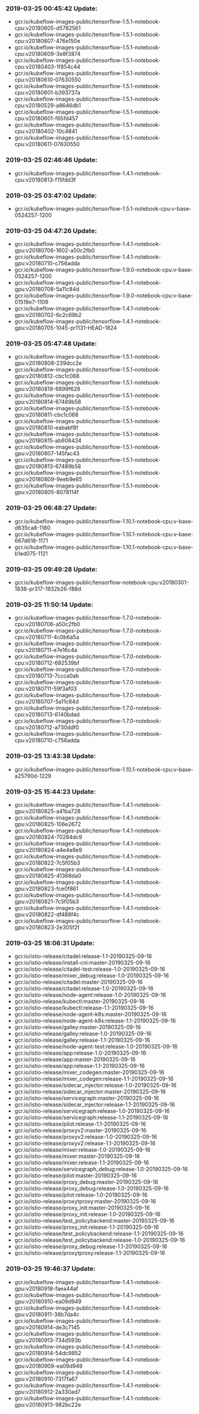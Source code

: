 ### 2019-03-25 00:45:42 Update:

- gcr.io/kubeflow-images-public/tensorflow-1.5.1-notebook-cpu:v20180605-d5782561
- gcr.io/kubeflow-images-public/tensorflow-1.5.1-notebook-cpu:v20180607-476e150e
- gcr.io/kubeflow-images-public/tensorflow-1.5.1-notebook-cpu:v20180609-3e8f3874
- gcr.io/kubeflow-images-public/tensorflow-1.5.1-notebook-cpu:v20180403-1f854c44
- gcr.io/kubeflow-images-public/tensorflow-1.5.1-notebook-cpu:v20180610-07630550
- gcr.io/kubeflow-images-public/tensorflow-1.5.1-notebook-cpu:v20180601-b393737a
- gcr.io/kubeflow-images-public/tensorflow-1.5.1-notebook-cpu:v20180529-a8646db1
- gcr.io/kubeflow-images-public/tensorflow-1.5.1-notebook-cpu:v20180601-f65fd457
- gcr.io/kubeflow-images-public/tensorflow-1.5.1-notebook-cpu:v20180402-10c4841
- gcr.io/kubeflow-images-public/tensorflow-1.5.1-notebook-cpu:v20180611-07630550
### 2019-03-25 02:46:46 Update:

- gcr.io/kubeflow-images-public/tensorflow-1.4.1-notebook-cpu:v20180813-f15fdd3f
### 2019-03-25 03:47:02 Update:

- gcr.io/kubeflow-images-public/tensorflow-1.5.1-notebook-cpu:v-base-0524257-1200
### 2019-03-25 04:47:26 Update:

- gcr.io/kubeflow-images-public/tensorflow-1.4.1-notebook-gpu:v20180706-1602-a50c2fb0
- gcr.io/kubeflow-images-public/tensorflow-1.4.1-notebook-gpu:v20180710-c756adda
- gcr.io/kubeflow-images-public/tensorflow-1.9.0-notebook-cpu:v-base-0524257-1200
- gcr.io/kubeflow-images-public/tensorflow-1.4.1-notebook-gpu:v20180708-5a11c84d
- gcr.io/kubeflow-images-public/tensorflow-1.9.0-notebook-cpu:v-base-01519e7-1109
- gcr.io/kubeflow-images-public/tensorflow-1.4.1-notebook-gpu:v20180702-6c2c69b2
- gcr.io/kubeflow-images-public/tensorflow-1.4.1-notebook-gpu:v20180705-1045-pr1131-HEAD-1824
### 2019-03-25 05:47:48 Update:

- gcr.io/kubeflow-images-public/tensorflow-1.5.1-notebook-gpu:v20180808-239dcc2e
- gcr.io/kubeflow-images-public/tensorflow-1.5.1-notebook-gpu:v20180812-cbc1c068
- gcr.io/kubeflow-images-public/tensorflow-1.5.1-notebook-gpu:v20180819-6899f628
- gcr.io/kubeflow-images-public/tensorflow-1.5.1-notebook-gpu:v20180814-67489b58
- gcr.io/kubeflow-images-public/tensorflow-1.5.1-notebook-gpu:v20180811-cbc1c068
- gcr.io/kubeflow-images-public/tensorflow-1.5.1-notebook-gpu:v20180810-eababf8f
- gcr.io/kubeflow-images-public/tensorflow-1.5.1-notebook-gpu:v20180815-ab608434
- gcr.io/kubeflow-images-public/tensorflow-1.5.1-notebook-gpu:v20180807-145fac43
- gcr.io/kubeflow-images-public/tensorflow-1.5.1-notebook-gpu:v20180813-67489b58
- gcr.io/kubeflow-images-public/tensorflow-1.5.1-notebook-gpu:v20180809-9eeb9e65
- gcr.io/kubeflow-images-public/tensorflow-1.5.1-notebook-gpu:v20180805-8078114f
### 2019-03-25 06:48:27 Update:

- gcr.io/kubeflow-images-public/tensorflow-1.10.1-notebook-cpu:v-base-d635ca8-1180
- gcr.io/kubeflow-images-public/tensorflow-1.10.1-notebook-cpu:v-base-667d618-1171
- gcr.io/kubeflow-images-public/tensorflow-1.10.1-notebook-cpu:v-base-b1ed075-1121
### 2019-03-25 09:49:28 Update:

- gcr.io/kubeflow-images-public/tensorflow-notebook-cpu:v20180301-1838-pr317-1932b26-f88d
### 2019-03-25 11:50:14 Update:

- gcr.io/kubeflow-images-public/tensorflow-1.7.0-notebook-cpu:v20180706-a50c2fb0
- gcr.io/kubeflow-images-public/tensorflow-1.7.0-notebook-cpu:v20180711-4c0b6a5a
- gcr.io/kubeflow-images-public/tensorflow-1.7.0-notebook-cpu:v20180711-e7e16c4a
- gcr.io/kubeflow-images-public/tensorflow-1.7.0-notebook-cpu:v20180712-692539bf
- gcr.io/kubeflow-images-public/tensorflow-1.7.0-notebook-cpu:v20180713-7ccca0ab
- gcr.io/kubeflow-images-public/tensorflow-1.7.0-notebook-cpu:v20180711-59f3af03
- gcr.io/kubeflow-images-public/tensorflow-1.7.0-notebook-cpu:v20180707-5a11c84d
- gcr.io/kubeflow-images-public/tensorflow-1.7.0-notebook-cpu:v20180713-6140bdad
- gcr.io/kubeflow-images-public/tensorflow-1.7.0-notebook-cpu:v20180712-a730ddf0
- gcr.io/kubeflow-images-public/tensorflow-1.7.0-notebook-cpu:v20180710-c756adda
### 2019-03-25 13:43:38 Update:

- gcr.io/kubeflow-images-public/tensorflow-1.10.1-notebook-cpu:v-base-a25790d-1229
### 2019-03-25 15:44:23 Update:

- gcr.io/kubeflow-images-public/tensorflow-1.4.1-notebook-gpu:v20180825-a41ba728
- gcr.io/kubeflow-images-public/tensorflow-1.4.1-notebook-gpu:v20180825-106e2672
- gcr.io/kubeflow-images-public/tensorflow-1.4.1-notebook-gpu:v20180824-70284dc9
- gcr.io/kubeflow-images-public/tensorflow-1.4.1-notebook-gpu:v20180824-a4e4a8e9
- gcr.io/kubeflow-images-public/tensorflow-1.4.1-notebook-gpu:v20180822-7c5f05b3
- gcr.io/kubeflow-images-public/tensorflow-1.4.1-notebook-gpu:v20180825-41368da0
- gcr.io/kubeflow-images-public/tensorflow-1.4.1-notebook-gpu:v20180823-fce0f861
- gcr.io/kubeflow-images-public/tensorflow-1.4.1-notebook-gpu:v20180821-7c5f05b3
- gcr.io/kubeflow-images-public/tensorflow-1.4.1-notebook-gpu:v20180822-df488f4c
- gcr.io/kubeflow-images-public/tensorflow-1.4.1-notebook-gpu:v20180823-2e305f2f
### 2019-03-25 18:06:31 Update:

- gcr.io/istio-release/citadel:release-1.1-20190325-09-16
- gcr.io/istio-release/install-cni:master-20190325-09-16
- gcr.io/istio-release/citadel-test:release-1.0-20190325-09-16
- gcr.io/istio-release/mixer_debug:release-1.0-20190325-09-16
- gcr.io/istio-release/citadel:master-20190325-09-16
- gcr.io/istio-release/citadel:release-1.0-20190325-09-16
- gcr.io/istio-release/node-agent:release-1.0-20190325-09-16
- gcr.io/istio-release/kubectl:master-20190325-09-16
- gcr.io/istio-release/kubectl:release-1.1-20190325-09-16
- gcr.io/istio-release/node-agent-k8s:master-20190325-09-16
- gcr.io/istio-release/node-agent-k8s:release-1.1-20190325-09-16
- gcr.io/istio-release/galley:master-20190325-09-16
- gcr.io/istio-release/galley:release-1.0-20190325-09-16
- gcr.io/istio-release/galley:release-1.1-20190325-09-16
- gcr.io/istio-release/node-agent-test:release-1.0-20190325-09-16
- gcr.io/istio-release/app:release-1.0-20190325-09-16
- gcr.io/istio-release/app:master-20190325-09-16
- gcr.io/istio-release/app:release-1.1-20190325-09-16
- gcr.io/istio-release/mixer_codegen:master-20190325-09-16
- gcr.io/istio-release/mixer_codegen:release-1.1-20190325-09-16
- gcr.io/istio-release/sidecar_injector:release-1.0-20190325-09-16
- gcr.io/istio-release/sidecar_injector:master-20190325-09-16
- gcr.io/istio-release/servicegraph:master-20190325-09-16
- gcr.io/istio-release/sidecar_injector:release-1.1-20190325-09-16
- gcr.io/istio-release/servicegraph:release-1.0-20190325-09-16
- gcr.io/istio-release/servicegraph:release-1.1-20190325-09-16
- gcr.io/istio-release/pilot:release-1.1-20190325-09-16
- gcr.io/istio-release/proxyv2:master-20190325-09-16
- gcr.io/istio-release/proxyv2:release-1.0-20190325-09-16
- gcr.io/istio-release/proxyv2:release-1.1-20190325-09-16
- gcr.io/istio-release/mixer:release-1.0-20190325-09-16
- gcr.io/istio-release/mixer:master-20190325-09-16
- gcr.io/istio-release/mixer:release-1.1-20190325-09-16
- gcr.io/istio-release/servicegraph_debug:release-1.0-20190325-09-16
- gcr.io/istio-release/pilot:master-20190325-09-16
- gcr.io/istio-release/proxy_debug:master-20190325-09-16
- gcr.io/istio-release/proxy_debug:release-1.0-20190325-09-16
- gcr.io/istio-release/pilot:release-1.0-20190325-09-16
- gcr.io/istio-release/proxytproxy:master-20190325-09-16
- gcr.io/istio-release/proxy_init:master-20190325-09-16
- gcr.io/istio-release/proxy_init:release-1.0-20190325-09-16
- gcr.io/istio-release/test_policybackend:master-20190325-09-16
- gcr.io/istio-release/proxy_init:release-1.1-20190325-09-16
- gcr.io/istio-release/test_policybackend:release-1.1-20190325-09-16
- gcr.io/istio-release/test_policybackend:release-1.0-20190325-09-16
- gcr.io/istio-release/proxy_debug:release-1.1-20190325-09-16
- gcr.io/istio-release/proxytproxy:release-1.1-20190325-09-16
### 2019-03-25 19:46:37 Update:

- gcr.io/kubeflow-images-public/tensorflow-1.4.1-notebook-gpu:v20180918-faea44af
- gcr.io/kubeflow-images-public/tensorflow-1.4.1-notebook-gpu:v20180910-ea09d949
- gcr.io/kubeflow-images-public/tensorflow-1.4.1-notebook-gpu:v20180911-38b7da4c
- gcr.io/kubeflow-images-public/tensorflow-1.4.1-notebook-gpu:v20180914-de3c7145
- gcr.io/kubeflow-images-public/tensorflow-1.4.1-notebook-gpu:v20180913-734d593b
- gcr.io/kubeflow-images-public/tensorflow-1.4.1-notebook-gpu:v20180914-54dc9852
- gcr.io/kubeflow-images-public/tensorflow-1.4.1-notebook-gpu:v20180909-ea09d949
- gcr.io/kubeflow-images-public/tensorflow-1.4.1-notebook-gpu:v20180910-7317fa67
- gcr.io/kubeflow-images-public/tensorflow-1.4.1-notebook-gpu:v20180912-2a330ad7
- gcr.io/kubeflow-images-public/tensorflow-1.4.1-notebook-gpu:v20180913-982bc22e
